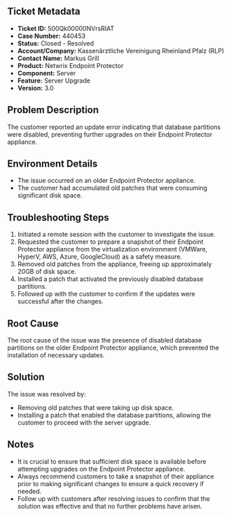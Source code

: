 ## Ticket Metadata
- **Ticket ID:** 500Qk00000NVrsRIAT
- **Case Number:** 440453
- **Status:** Closed - Resolved
- **Account/Company:** Kassenärztliche Vereinigung Rheinland Pfalz (RLP)
- **Contact Name:** Markus Grill
- **Product:** Netwrix Endpoint Protector
- **Component:** Server
- **Feature:** Server Upgrade
- **Version:** 3.0

## Problem Description
The customer reported an update error indicating that database partitions were disabled, preventing further upgrades on their Endpoint Protector appliance.

## Environment Details
- The issue occurred on an older Endpoint Protector appliance.
- The customer had accumulated old patches that were consuming significant disk space.

## Troubleshooting Steps
1. Initiated a remote session with the customer to investigate the issue.
2. Requested the customer to prepare a snapshot of their Endpoint Protector appliance from the virtualization environment (VMWare, HyperV, AWS, Azure, GoogleCloud) as a safety measure.
3. Removed old patches from the appliance, freeing up approximately 20GB of disk space.
4. Installed a patch that activated the previously disabled database partitions.
5. Followed up with the customer to confirm if the updates were successful after the changes.

## Root Cause
The root cause of the issue was the presence of disabled database partitions on the older Endpoint Protector appliance, which prevented the installation of necessary updates.

## Solution
The issue was resolved by:
- Removing old patches that were taking up disk space.
- Installing a patch that enabled the database partitions, allowing the customer to proceed with the server upgrade.

## Notes
- It is crucial to ensure that sufficient disk space is available before attempting upgrades on the Endpoint Protector appliance.
- Always recommend customers to take a snapshot of their appliance prior to making significant changes to ensure a quick recovery if needed.
- Follow up with customers after resolving issues to confirm that the solution was effective and that no further problems have arisen.